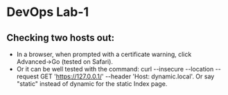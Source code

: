 # DevOps Lab-1

## Checking two hosts out:
* In a browser, when prompted with a certificate warning, click Advanced->Go (tested on Safari).
* Or it can be well tested with the command: curl --insecure --location --request GET 'https://127.0.0.1/' \--header 'Host: dynamic.local'. Or say "static" instead of dynamic for the static Index page.
